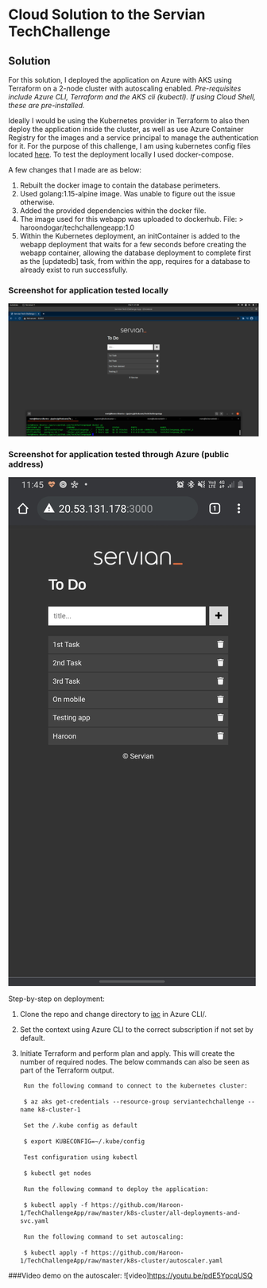 # Cloud Solution to the Servian TechChallenge

## Solution
For this solution, I deployed the application on Azure with AKS using Terraform on a 2-node cluster with autoscaling enabled.
*Pre-requisites include Azure CLI, Terraform and the AKS cli (kubectl). If using Cloud Shell, these are pre-installed.*

Ideally I would be using the Kubernetes provider in Terraform to also then deploy the application inside the cluster, as well as use Azure Container Registry for the images and a service principal to manage the authentication for it. For the purpose of this challenge, I am using kubernetes config files located [here](k8s-cluster/). To test the deployment locally I used docker-compose.

A few changes that I made are as below:
1. Rebuilt the docker image to contain the database perimeters.
2. Used golang:1.15-alpine image. Was unable to figure out the issue otherwise.
3. Added the provided dependencies within the docker file.
4. The image used for this webapp was uploaded to dockerhub. File: > haroondogar/techchallengeapp:1.0
5. Within the Kubernetes deployment, an initContainer is added to the webapp deployment that waits for a few seconds before creating the webapp container, allowing the database deployment to complete first as the [updatedb] task, from within the app, requires for a database to already exist to run successfully.
 
### Screenshot for application tested locally
![local](Screenshot%20-%20Local.png)
### Screenshot for application tested through Azure (public address)
![oncloud](Screenshot_oncloud.jpg)

 

Step-by-step on deployment:
1. Clone the repo and change directory to [iac](iac/) in Azure CLI/.
2. Set the context using Azure CLI to the correct subscription if not set by default.
3. Initiate Terraform and perform plan and apply. This will create the number of required nodes. The below commands can also be seen as part of the Terraform output.

        Run the following command to connect to the kubernetes cluster:
        
        $ az aks get-credentials --resource-group serviantechchallenge --name k8-cluster-1
        
        Set the /.kube config as default
        
        $ export KUBECONFIG=~/.kube/config
        
        Test configuration using kubectl
        
        $ kubectl get nodes
        
        Run the following command to deploy the application:
        
        $ kubectl apply -f https://github.com/Haroon-1/TechChallengeApp/raw/master/k8s-cluster/all-deployments-and-svc.yaml
        
        Run the following command to set autoscaling:
        
        $ kubectl apply -f https://github.com/Haroon-1/TechChallengeApp/raw/master/k8s-cluster/autoscaler.yaml

###Video demo on the autoscaler:
![video]https://youtu.be/pdE5YpcqUSQ

